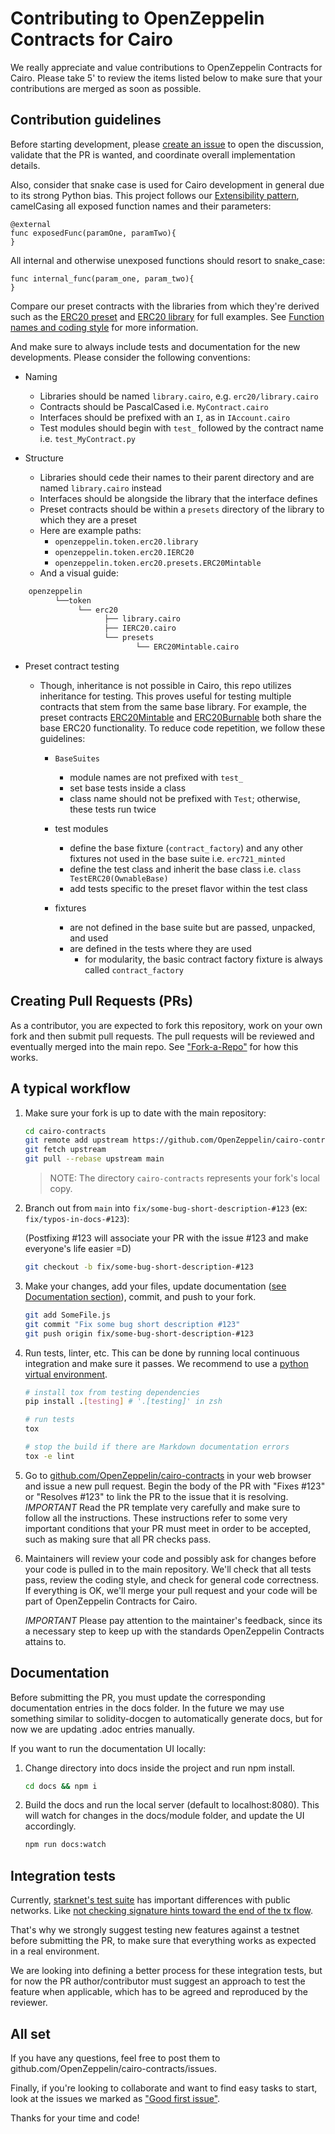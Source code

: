 # Contributing to OpenZeppelin Contracts for Cairo

We really appreciate and value contributions to OpenZeppelin Contracts for Cairo. Please take 5' to review the items listed below to make sure that your contributions are merged as soon as possible.

## Contribution guidelines

Before starting development, please [create an issue](https://github.com/OpenZeppelin/cairo-contracts/issues/new/choose) to open the discussion, validate that the PR is wanted, and coordinate overall implementation details.

Also, consider that snake case is used for Cairo development in general due to its strong Python bias.
This project follows our [Extensibility pattern](https://docs.openzeppelin.com/contracts-cairo/extensibility), camelCasing all exposed function names and their parameters:

```cairo
@external
func exposedFunc(paramOne, paramTwo){
}
```

All internal and otherwise unexposed functions should resort to snake_case:

```cairo
func internal_func(param_one, param_two){
}
```

Compare our preset contracts with the libraries from which they're derived such as the [ERC20 preset](./src/openzeppelin/token/erc20/presets/ERC20.cairo) and [ERC20 library](./src/openzeppelin/token/erc20/presets/ERC20.cairo) for full examples.
See [Function names and coding style](https://docs.openzeppelin.com/contracts-cairo/0.4.0/extensibility#function_names_and_coding_style) for more information.

And make sure to always include tests and documentation for the new developments. Please consider the following conventions:

-   Naming

    -   Libraries should be named `library.cairo`, e.g. `erc20/library.cairo`
    -   Contracts should be PascalCased i.e. `MyContract.cairo`
    -   Interfaces should be prefixed with an `I`, as in `IAccount.cairo`
    -   Test modules should begin with `test_` followed by the contract name i.e. `test_MyContract.py`

-   Structure
    -   Libraries should cede their names to their parent directory and are named `library.cairo` instead
    -   Interfaces should be alongside the library that the interface defines
    -   Preset contracts should be within a `presets` directory of the library to which they are a preset
    -   Here are example paths:
        -   `openzeppelin.token.erc20.library`
        -   `openzeppelin.token.erc20.IERC20`
        -   `openzeppelin.token.erc20.presets.ERC20Mintable`
    -   And a visual guide:

```python
    openzeppelin
          └──token
               └── erc20
                     ├── library.cairo
                     ├── IERC20.cairo
                     └── presets
                            └── ERC20Mintable.cairo
```

-   Preset contract testing

    -   Though, inheritance is not possible in Cairo, this repo utilizes inheritance for testing. This proves useful for testing multiple contracts that stem from the same base library. For example, the preset contracts [ERC20Mintable](./src/openzeppelin/token/erc20/presets/ERC20Mintable.cairo) and [ERC20Burnable](./src/openzeppelin/token/erc20/presets/ERC20Burnable.cairo) both share the base ERC20 functionality. To reduce code repetition, we follow these guidelines:

        -   `BaseSuites`

            -   module names are not prefixed with `test_`
            -   set base tests inside a class
            -   class name should not be prefixed with `Test`; otherwise, these tests run twice

        -   test modules

            -   define the base fixture (`contract_factory`) and any other fixtures not used in the base suite i.e. `erc721_minted`
            -   define the test class and inherit the base class i.e. `class TestERC20(OwnableBase)`
            -   add tests specific to the preset flavor within the test class

        -   fixtures
            -   are not defined in the base suite but are passed, unpacked, and used
            -   are defined in the tests where they are used
                -   for modularity, the basic contract factory fixture is always called `contract_factory`

## Creating Pull Requests (PRs)

As a contributor, you are expected to fork this repository, work on your own fork and then submit pull requests. The pull requests will be reviewed and eventually merged into the main repo. See ["Fork-a-Repo"](https://help.github.com/articles/fork-a-repo/) for how this works.

## A typical workflow

1. Make sure your fork is up to date with the main repository:

    ```sh
    cd cairo-contracts
    git remote add upstream https://github.com/OpenZeppelin/cairo-contracts.git
    git fetch upstream
    git pull --rebase upstream main
    ```

    > NOTE: The directory `cairo-contracts` represents your fork's local copy.

2. Branch out from `main` into `fix/some-bug-short-description-#123` (ex: `fix/typos-in-docs-#123`):

    (Postfixing #123 will associate your PR with the issue #123 and make everyone's life easier =D)

    ```sh
    git checkout -b fix/some-bug-short-description-#123
    ```

3. Make your changes, add your files, update documentation ([see Documentation section](#documentation)), commit, and push to your fork.

    ```sh
    git add SomeFile.js
    git commit "Fix some bug short description #123"
    git push origin fix/some-bug-short-description-#123
    ```

4. Run tests, linter, etc. This can be done by running local continuous integration and make sure it passes. We recommend to use a [python virtual environment](https://docs.python.org/3/tutorial/venv.html).

    ```bash
    # install tox from testing dependencies
    pip install .[testing] # '.[testing]' in zsh

    # run tests
    tox

    # stop the build if there are Markdown documentation errors
    tox -e lint
    ```

5. Go to [github.com/OpenZeppelin/cairo-contracts](https://github.com/OpenZeppelin/cairo-contracts) in your web browser and issue a new pull request.
   Begin the body of the PR with "Fixes #123" or "Resolves #123" to link the PR to the issue that it is resolving.
   _IMPORTANT_ Read the PR template very carefully and make sure to follow all the instructions. These instructions
   refer to some very important conditions that your PR must meet in order to be accepted, such as making sure that all PR checks pass.

6. Maintainers will review your code and possibly ask for changes before your code is pulled in to the main repository. We'll check that all tests pass, review the coding style, and check for general code correctness. If everything is OK, we'll merge your pull request and your code will be part of OpenZeppelin Contracts for Cairo.

    _IMPORTANT_ Please pay attention to the maintainer's feedback, since its a necessary step to keep up with the standards OpenZeppelin Contracts attains to.

## Documentation

Before submitting the PR, you must update the corresponding documentation entries in the docs folder. In the future we may use something similar to solidity-docgen to automatically generate docs, but for now we are updating .adoc entries manually.

If you want to run the documentation UI locally:

1. Change directory into docs inside the project and run npm install.

    ```bash
    cd docs && npm i
    ```

2. Build the docs and run the local server (default to localhost:8080). This will watch for changes in the docs/module folder, and update the UI accordingly.

    ```bash
    npm run docs:watch
    ```

## Integration tests

Currently, [starknet's test suite](https://github.com/starkware-libs/cairo-lang/blob/master/src/starkware/starknet/testing/starknet.py) has important differences with public networks. Like [not checking signature hints toward the end of the tx flow](https://github.com/OpenZeppelin/cairo-contracts/issues/386).

That's why we strongly suggest testing new features against a testnet before submitting the PR, to make sure that everything works as expected in a real environment.

We are looking into defining a better process for these integration tests, but for now the PR author/contributor must suggest an approach to test the feature when applicable, which has to be agreed and reproduced by the reviewer.

## All set

If you have any questions, feel free to post them to github.com/OpenZeppelin/cairo-contracts/issues.

Finally, if you're looking to collaborate and want to find easy tasks to start, look at the issues we marked as ["Good first issue"](https://github.com/OpenZeppelin/cairo-contracts/labels/good%20first%20issue).

Thanks for your time and code!
